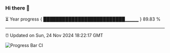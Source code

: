 ### Hi there 👋

⏳ Year progress { ██████████████████████████▁▁▁▁ } 89.83 %

---

⏰ Updated on Sun, 24 Nov 2024 18:22:17 GMT

![Progress Bar CI](https://github.com/liununu/liununu/workflows/Progress%20Bar%20CI/badge.svg)
